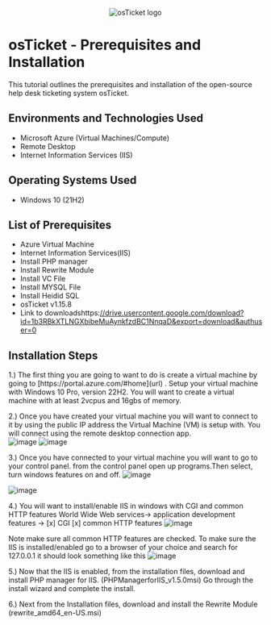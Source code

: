 <p align="center">
<img src="https://i.imgur.com/Clzj7Xs.png" alt="osTicket logo"/>
</p>

<h1>osTicket - Prerequisites and Installation</h1>
This tutorial outlines the prerequisites and installation of the open-source help desk ticketing system osTicket.<br />



<h2>Environments and Technologies Used</h2>

- Microsoft Azure (Virtual Machines/Compute)
- Remote Desktop
- Internet Information Services (IIS)

<h2>Operating Systems Used </h2>

- Windows 10</b> (21H2)

<h2>List of Prerequisites</h2>

- Azure Virtual Machine
- Internet Information Services(IIS)
- Install PHP manager
- Install Rewrite Module
- Install VC File
- Install MYSQL File
- Install Heidid SQL
- osTicket v1.15.8
- Link to downloadshttps:[//drive.usercontent.google.com/download?id=1b3RBkXTLNGXbibeMuAynkfzdBC1NnqaD&export=download&authuser=0](url)
<h2>Installation Steps</h2>
1.) The first thing you are going to want to do is create a virtual machine by going to [https://portal.azure.com/#home](url) . Setup your virtual machine with Windows 10 Pro, version 22H2. You will want to create a virtual machine with at least 2vcpus and 16gbs of memory.

2.) Once you have created your virtual machine you will want to connect to it by using the public IP address the Virtual Machine (VM) is setup with. You will connect using the remote desktop connection app.      
![image](https://github.com/user-attachments/assets/dc480500-64eb-476d-92ea-32a177856004)
![image](https://github.com/user-attachments/assets/2499e8f8-29fe-46d5-879d-4cb8429b6786)





3.) Once you have connected to your virtual machine you will want to go to your control panel. from the control panel open up programs.Then select, turn windows features on and off.
![image](https://github.com/user-attachments/assets/e5a7c0ed-e971-4e97-b141-4e5b2e7581b3)

![image](https://github.com/user-attachments/assets/3649967f-d0a5-4d83-8f87-e8cad9f7e331)


4.) You will want to install/enable IIS in windows with CGI and common HTTP features 
World Wide Web services-> application development features -> [x] CGI [x] common HTTP features
![image](https://github.com/user-attachments/assets/cfc0df69-4c22-43f9-a9cb-0d096a394bb0)



Note make sure all common HTTP features are checked.
To make sure the IIS is installed/enabled go to a browser of your choice and search for 127.0.0.1 it should look something like this 
![image](https://github.com/user-attachments/assets/c24113df-453b-4e7b-8fda-ee5f490047fd)

5.) Now that the IIS is enabled, from the installation files, download and install PHP manager for IIS.
(PHPManagerforIIS_v1.5.0msi) Go through the install wizard and complete the install.

6.) Next from the Installation files, download and install the Rewrite Module (rewrite_amd64_en-US.msi)
